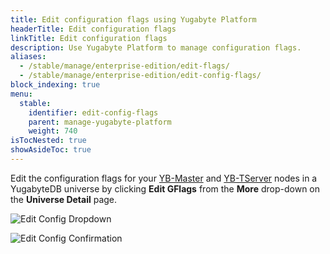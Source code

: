 ```yaml
---
title: Edit configuration flags using Yugabyte Platform
headerTitle: Edit configuration flags
linkTitle: Edit configuration flags
description: Use Yugabyte Platform to manage configuration flags.
aliases:
  - /stable/manage/enterprise-edition/edit-flags/
  - /stable/manage/enterprise-edition/edit-config-flags/
block_indexing: true
menu:
  stable:
    identifier: edit-config-flags
    parent: manage-yugabyte-platform
    weight: 740
isTocNested: true
showAsideToc: true
---
```


Edit the configuration flags for your [YB-Master](../../../reference/configuration/yb-master/) and [YB-TServer](../../../reference/configuration/yb-tserver/) nodes in a YugabyteDB universe by clicking **Edit GFlags** from the **More** drop-down on the **Universe Detail** page.

![Edit Config Dropdown](/images/ee/edit-config-1.png)

![Edit Config Confirmation](/images/ee/edit-config-2.png)
